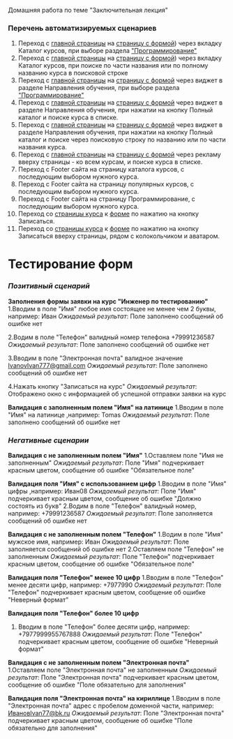 Домашняя работа по теме "Заключительная лекция"

### Перечень автоматизируемых сценариев

1. Переход с [главной страницы](https://netology.ru/#/) на [страницу с формой](https://netology.ru/programs/qa#/order)) через вкладку Каталог курсов, при выборе раздела ["Программирование"](https://netology.ru/development)
2. Переход с [главной страницы](https://netology.ru/#/) на [страницу с формой](https://netology.ru/programs/qa#/order)) через вкладку Каталог курсов, при поиске по части названия или по полному названию курса в поисковой строке
3. Переход с [главной страницы](https://netology.ru/#/) на [страницу с формой](https://netology.ru/programs/qa#/order) через виджет в разделе Направления обучения, при выборе раздела ["Программирование"](https://netology.ru/development)
4. Переход с [главной страницы](https://netology.ru/#/) на [страницу с формой](https://netology.ru/programs/qa#/order) через виджет в разделе Направления обучения, при нажатии на кнопку Полный каталог и поиске курса в списке.
5. Переход с [главной страницы](https://netology.ru/#/) на [страницу с формой](https://netology.ru/programs/qa#/order) через виджет в разделе Направления обучения, при нажатии на кнопку Полный каталог и поиске через поисковую строку по названию или по части названия курса.
6. Переход с [главной страницы](https://netology.ru/#/) на [страницу с формой](https://netology.ru/programs/qa#/order) через рекламу вверху страницы - ко всем курсам, и поиске курса в списке.
7. Переход с Footer сайта на страницу каталога курсов, с последующим выбором нужного курса.
8. Переход с Footer сайта на страницу популярных курсов, с последующим выбором нужного курса.
9. Переход с Footer сайта на страницу Программирование, с последующим выбором нужного курса.
10. Переход со [страницы курса](https://netology.ru/programs/qa#/) к [форме](https://netology.ru/programs/qa#/order) по нажатию на кнопку Записаться.
11. Переход со [страницы курса](https://netology.ru/programs/qa#/) к [форме](https://netology.ru/programs/qa#/order) по нажатию на кнопку Записаться вверху страницы, рядом с колокольчиком и аватаром.

# **Тестирование форм**

### _**Позитивный сценарий**_

**Заполнения формы заявки на курс "Инженер по тестированию"**
 1.Вводим в поле "Имя" любое имя состоящее не менее чем 2 буквы, например: Иван
_Ожидаемый результат_:
Поле заполнено сообщений об ошибке нет

2.Водим в поле "Телефон" валидный номер телефона +79991236587
_Ожидаемый результат_:
Поле заполнено сообщений об ошибке нет

3.Вводим в поле "Электронная почта" валидное значение IvanovIvan777@gmail.com
_Ожидаемый результат_:
Поле заполнено сообщений об ошибке нет

4.Нажать кнопку "Записаться на курс"
_Ожидаемый результат_:
Отображено окно с информацией об успешной отправки заявки на курс

**Валидация с заполненным полем "Имя" на латинице**
1.Вводим в поле "Имя" на латинице ,например: Tomas
_Ожидаемый результат_:
Поле заполнено сообщений об ошибке нет

### _**Негативные сценарии**_

**Валидация с не заполненным полем "Имя"**
1.Оставляем поле "Имя не заполненным"
_Ожидаемый результат_:
Поле "Имя" подчеркивает красным цветом, сообщение об ошибке "Обязательное поле"

 **Валидация поля "Имя" с использованием цифр**
1.Вводим в поле "Имя" цифры ,например: Иван08
_Ожидаемый результат_:
Поле "Имя" подчеркивает красным цветом, сообщение об ошибке "Должно состоять из букв"
2.Водим в поле "Телефон" валидный номер, например: +79991236587
_Ожидаемый результат_:
Поле заполняется сообщений об ошибке нет

**Валидация с не заполненным полем "Телефон"**
1.Водим в поле "Имя" мужское имя, например: Иван
_Ожидаемый результат_:
Поле заполняется сообщений об ошибке нет
2.Оставляем поле "Телефон" не заполненным
_Ожидаемый результат_:
Поле "Телефон" подчеркивает красным цветом, сообщение об ошибке "Обязательное поле"

**Валидация поля "Телефон" менее 10 цифр**
1.Вводим в поле "Телефон" менее десяти цифр, например: +7977990
_Ожидаемый результат_:
Поле "Телефон" подчеркивает красным цветом, сообщение об ошибке "Неверный формат"

**Валидация поля "Телефон" более 10 цифр**
1. Вводим в поле "Телефон" более десяти цифр, например: +7977999955767888
_Ожидаемый результат_:
Поле "Телефон" подчеркивает красным цветом, сообщение об ошибке "Неверный формат"

**Валидация с не заполненным полем "Электронная почта"**
1.Оставляем поле "Электронная почта" не заполненным
_Ожидаемый результат_:
Поле "Электронная почта" подчеркивает красным цветом, сообщение об ошибке "Поле обязательно для заполнения"

**Валидация поля "Электронная почта" на кириллице**
1.Вводим в поле "Электронная почта" адрес с пробелом доменной части, например: ИвановIvan77@bk.ru
_Ожидаемый результат_:
Поле "Электронная почта" подчеркивает красным цветом, сообщение об ошибке "Поле обязательно для заполнения"

